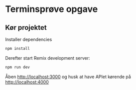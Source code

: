 # Terminsprøve opgave

## Kør projektet

Installer dependencies

```sh
npm install
```

Derefter start Remix development server:

```sh
npm run dev
```

Åben [http://localhost:3000](http://localhost:3000) og husk at have APIet kørende på [http://localhost:4000](http://localhost:4000)
